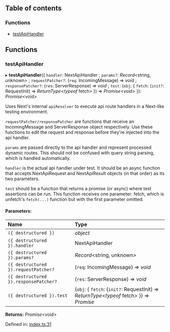 ## Table of contents

### Functions

- [testApiHandler][1]

## Functions

### testApiHandler

▸ **testApiHandler**({ `handler`: NextApiHandler ; `params?`: _Record_\<string,
unknown> ; `requestPatcher?`: (`req`: IncomingMessage) => _void_ ;
`responsePatcher?`: (`res`: ServerResponse) => _void_ ; `test`: (`obj`: {
`fetch`: (`init?`: RequestInit) => _ReturnType_<_typeof_ fetch> }) =>
_Promise_\<void> }): _Promise_\<void>

Uses Next's internal `apiResolver` to execute api route handlers in a Next-like
testing environment.

`requestPatcher/responsePatcher` are functions that receive an IncomingMessage
and ServerResponse object respectively. Use these functions to edit the request
and response before they're injected into the api handler.

`params` are passed directly to the api handler and represent processed dynamic
routes. This should not be confused with query string parsing, which is handled
automatically.

`handler` is the actual api handler under test. It should be an async function
that accepts NextApiRequest and NextApiResult objects (in that order) as its two
parameters.

`test` should be a function that returns a promise (or async) where test
assertions can be run. This function receives one parameter: fetch, which is
unfetch's `fetch(...)` function but with the first parameter omitted.

#### Parameters:

| Name                                  | Type                                                                                            |
| :------------------------------------ | :---------------------------------------------------------------------------------------------- |
| `({ destructured })`                  | _object_                                                                                        |
| `({ destructured }).handler`          | NextApiHandler                                                                                  |
| `({ destructured }).params?`          | _Record_<string, unknown>                                                                       |
| `({ destructured }).requestPatcher?`  | (`req`: IncomingMessage) => _void_                                                              |
| `({ destructured }).responsePatcher?` | (`res`: ServerResponse) => _void_                                                               |
| `({ destructured }).test`             | (`obj`: { `fetch`: (`init?`: RequestInit) => _ReturnType_<_typeof_ fetch> }) => _Promise_<void> |

**Returns:** _Promise_\<void>

Defined in: [index.ts:31][2]

[1]: README.md#testapihandler
[2]:
  https://github.com/Xunnamius/next-test-api-route-handler/blob/04bc3cc/src/index.ts#L31
